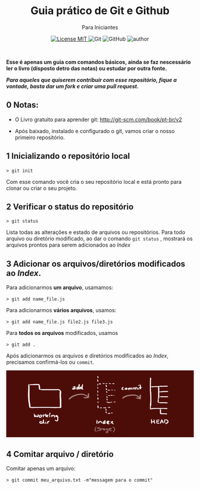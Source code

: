 
<br>

<h1 align="center"> Guia prático de Git e Github</h1>
<p align="center"> Para Iniciantes</p>


<p align="center">
  <a href="https://opensource.org/licenses/MIT">
    <img src="https://img.shields.io/badge/License-MIT-blue.svg" alt="License MIT">
  </a>

  
   <img alt="Git" src="https://img.shields.io/badge/Git-red">

   <img alt="GitHub" src="https://img.shields.io/badge/Github-success">
   <img alt="author" src="https://img.shields.io/badge/Author-Breno%20Vamb%C3%A1ster-important">
</p>
<br>

__Esse é apenas um guia com comandos básicos, ainda se faz nescessário ler o livro (disposto detro das notas) ou estudar por outra fonte.__

___Para aqueles que quiserem contribuir com esse repositório, fique a vontade, basta dar um fork e criar uma pull request.___

## 0 Notas:  
 
* O Livro gratuito para aprender git: http://git-scm.com/book/pt-br/v2

* Após baixado, instalado e configurado o git, vamos criar o nosso primeiro repositório.


## 1 Inicializando o repositório local
``` 
> git init
```
<p>Com esse comando você cria o seu repositório local e está pronto para clonar ou criar o seu projeto.</p>

## 2 Verificar o status do repositório
```
> git status
``` 
 Lista todas as alterações e estado de arquivos ou repositórios. Para todo arquivo ou diretório modificado, ao dar o comando `git status` , mostrará  os arquivos prontos para serem adicionados ao _Index_   

## 3 Adicionar os arquivos/diretórios modificados ao *Index*.
Para adicionarmos __um arquivo__, usamamos:     
```
> git add name_file.js
```
Para adicionarmos __vários arquivos__, usamos: 
```
> git add name_file.js file2.js file3.js
```
Para __todos os arquivos__ modificados, usamos 
```
> git add .
```
Após adicionarmos os arquivos e diretórios modificados ao _Index_, precisamos confirmá-los ou `commit`. 

![tree](./img/trees.png)

## 4 Comitar arquivo / diretório
Comitar apenas um arquivo:
```
> git commit meu_arquivo.txt -m"messagem para o commit"
```









